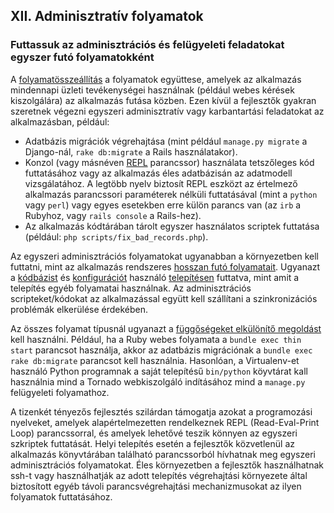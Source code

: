 ## XII. Adminisztratív folyamatok
### Futtassuk az adminisztrációs és felügyeleti feladatokat egyszer futó folyamatokként

A [folyamatösszeállítás](./concurrency) a folyamatok együttese, amelyek az alkalmazás mindennapi üzleti tevékenységei használnak (például webes kérések kiszolgálára) az alkalmazás futása közben.  Ezen kívül a fejlesztők gyakran szeretnek végezni egyszeri adminisztratív vagy karbantartási feladatokat az alkalmazásban, például:

* Adatbázis migrációk végrehajtása (mint például `manage.py migrate` a Django-nál, `rake db:migrate` a Rails használatakor).
* Konzol (vagy másnéven [REPL](http://en.wikipedia.org/wiki/Read-eval-print_loop) parancssor) használata tetszőleges kód futtatásához vagy az alkalmazás éles adatbázisán az adatmodell vizsgálatához.  A legtöbb nyelv biztosít REPL eszközt az értelmező alkalmazás parancssori paraméterek nélküli futtatásával (mint a `python` vagy `perl`) vagy egyes esetekben erre külön parancs van (az `irb` a Rubyhoz, vagy `rails console` a Rails-hez).
* Az alkalmazás kódtárában tárolt egyszer használatos scriptek futtatása (például: `php scripts/fix_bad_records.php`).

Az egyszeri adminisztrációs folyamatokat ugyanabban a környezetben kell futtatni, mint az alkalmazás rendszeres [hosszan futó folyamatait](./processes).  Ugyanazt a [kódbázist](./codebase) és [konfigurációt](./config) használó [telepítésen](./build-release-run) futtatva, mint amit a telepítés egyéb folyamatai használnak.  Az adminisztrációs scripteket/kódokat az alkalmazással együtt kell szállítani a szinkronizációs problémák elkerülése érdekében.

Az összes folyamat típusnál ugyanazt a [függőségeket elkülönítő megoldást](./dependencies) kell használni.  Például, ha a Ruby webes folyamata a `bundle exec thin start` parancsot használja, akkor az adatbázis migrációnak a `bundle exec rake db:migrate` parancsot kell használnia.  Hasonlóan, a Virtualenv-et használó Python programnak a saját telepítésű `bin/python` köyvtárat kall használnia mind a Tornado webkiszolgáló indításához mind a `manage.py` felügyeleti folyamathoz.

A tizenkét tényezős fejlesztés szilárdan támogatja azokat a programozási nyelveket, amelyek alapértelmezetten rendelkeznek REPL (Read-Eval-Print Loop) parancssorral, és amelyek lehetővé teszik könnyen az egyszeri szkriptek futtatását.  Helyi telepítés esetén a fejlesztők közvetlenül az alkalmazás könyvtárában található parancssorból hívhatnak meg egyszeri adminisztrációs folyamatokat.  Éles környezetben a fejlesztők használhatnak ssh-t vagy használhatják az adott telepítés végrehajtási környezete által biztosított egyéb távoli parancsvégrehajtási mechanizmusokat az ilyen folyamatok futtatásához.
